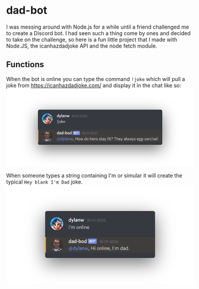 # dad-bot
 I was messing around with Node.js for a while until a friend challenged me to create a Discord bot. I had seen such a thing come by ones and decided to take on the challenge, so here is a fun little project that I made with Node.JS, the icanhazdadjoke API and the node fetch module.
 
## Functions
 When the bot is online you can type the command `!joke` which will pull a joke from https://icanhazdadjoke.com/ and display it in the chat like so:
 ![joke](img/joke.png)

 When someone types a string containing I'm or simular it will create the typical `Hey blank I'm Dad` joke.
 ![im](img/im.png)